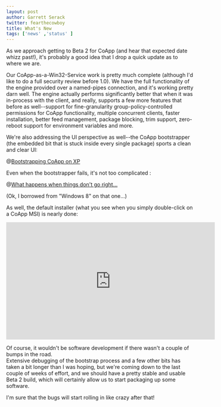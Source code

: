 ```yaml
---
layout: post
author: Garrett Serack 
twitter: fearthecowboy
title: What's New
tags: ['news' ,'status' ]
---
```

As we approach getting to Beta 2 for CoApp (and hear that expected date whizz past!), 
it's probably a good idea that I drop a quick update as to where we are.

Our CoApp-as-a-Win32-Service work is pretty much complete (although I'd like to do a full 
security review before 1.0).  We have the full functionality of the engine provided over 
a named-pipes connection, and it's working pretty darn well.  The engine actually performs 
significantly better that when it was in-process with the client, and really, supports a few 
more features that before as well--support for fine-granularity group-policy-controlled
permissions for CoApp functionality, multiple concurrent clients, faster installation, better feed 
management, package blocking, trim support, zero-reboot support for environment variables and more.

We're also addressing the UI perspective as well--the CoApp bootstrapper (the embedded bit
that is stuck inside every single package) sports a clean and clear UI:

@[Bootstrapping CoApp on XP](/images/blog/xp-bootstrap.png)

Even when the bootstrapper fails, it's not too complicated :

@[What happens when things don't go right...](/images/blog/bootstrap-fail.png)

(Ok, I borrowed from "Windows 8" on that one...)

As well, the default installer (what you see when you simply double-click on a CoApp MSI) is nearly done:

<p class="ScrollImage"><iframe width="560" height="315" src="http://www.youtube.com/embed/doqU_HPrLqg" frameborder="0" allowfullscreen></iframe></p>

Of course, it wouldn't be software development if there wasn't a couple of bumps in the road.  
Extensive debugging of the bootstrap process and a few other bits has taken a bit longer than 
I was hoping, but we're coming down to the last couple of weeks of effort, and we should have a 
pretty stable and usable Beta 2 build, which will certainly allow us to start packaging up 
some software.

I'm sure that the bugs will start rolling in like crazy after that!

